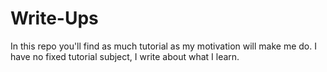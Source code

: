 # Write-Ups
In this repo you'll find as much tutorial as my motivation will make me do. I have no fixed tutorial subject, I write about what I learn.
